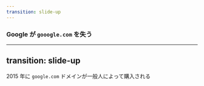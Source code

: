 ```yaml
---
transition: slide-up
---
```


### Google が `gooogle.com` を失う

---
transition: slide-up
---

2015 年に `google.com` ドメインが一般人によって購入される

